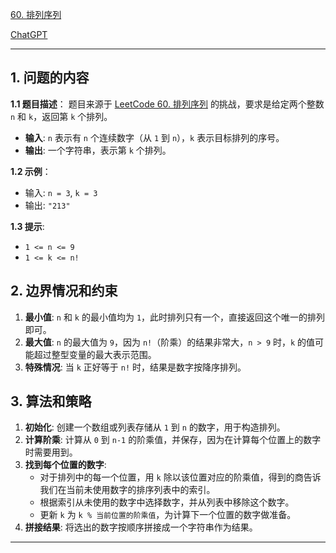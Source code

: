 [60. 排列序列](https://leetcode.cn/problems/permutation-sequence)

[ChatGPT](https://chat.openai.com/share/ab8b9af4-ff0e-4ef9-8b08-2321ca48b0c8)

---

## 1. 问题的内容
**1.1 题目描述**：
题目来源于 [LeetCode 60. 排列序列](https://leetcode.cn/problems/permutation-sequence) 的挑战，要求是给定两个整数 `n` 和 `k`，返回第 `k` 个排列。

- **输入**: `n` 表示有 `n` 个连续数字（从 `1` 到 `n`），`k` 表示目标排列的序号。
- **输出**: 一个字符串，表示第 `k` 个排列。

**1.2 示例**：
- 输入: `n = 3`, `k = 3`
- 输出: `"213"`

**1.3 提示**:
- `1 <= n <= 9`
- `1 <= k <= n!`

## 2. 边界情况和约束
1. **最小值**: `n` 和 `k` 的最小值均为 `1`，此时排列只有一个，直接返回这个唯一的排列即可。
2. **最大值**: `n` 的最大值为 `9`，因为 `n!`（阶乘）的结果非常大，`n > 9` 时，`k` 的值可能超过整型变量的最大表示范围。
3. **特殊情况**: 当 `k` 正好等于 `n!` 时，结果是数字按降序排列。

## 3. 算法和策略
1. **初始化**: 创建一个数组或列表存储从 `1` 到 `n` 的数字，用于构造排列。
2. **计算阶乘**: 计算从 `0` 到 `n-1` 的阶乘值，并保存，因为在计算每个位置上的数字时需要用到。
3. **找到每个位置的数字**:
   - 对于排列中的每一个位置，用 `k` 除以该位置对应的阶乘值，得到的商告诉我们在当前未使用数字的排序列表中的索引。
   - 根据索引从未使用的数字中选择数字，并从列表中移除这个数字。
   - 更新 `k` 为 `k % 当前位置的阶乘值`，为计算下一个位置的数字做准备。
4. **拼接结果**: 将选出的数字按顺序拼接成一个字符串作为结果。

---